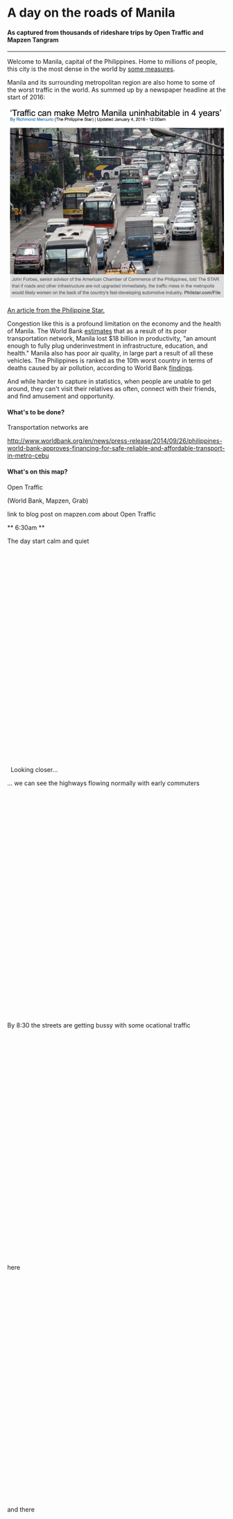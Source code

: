 <h1>A day on the roads of Manila</h1>
<h4>As captured from thousands of rideshare trips by Open Traffic and Mapzen Tangram</h4>

<hr>

Welcome to Manila, capital of the Philippines. Home to millions of people, this city is the most dense in the world by [some measures](https://en.wikipedia.org/wiki/List_of_cities_by_population_density).

Manila and its surrounding metropolitan region are also home to some of the worst traffic in the world. As summed up by a newspaper headline at the start of 2016:

<a href="http://www.philstar.com/headlines/2016/01/04/1539050/traffic-can-make-metro-manila-uninhabitable-4-years"><img src="manila-traffic-headline.png" alt="Traffic can make Metro Manila uninhabitable in 4 years"/></a>
<p class="caption"><a href="http://www.philstar.com/headlines/2016/01/04/1539050/traffic-can-make-metro-manila-uninhabitable-4-years"><i class="fa fa-external-link"></i> An article from the Philippine Star.</a></p>

Congestion like this is a profound limitation on the economy and the health of Manila. The World Bank [estimates](http://blogs.worldbank.org/eastasiapacific/philippines-traffic-woes-and-road-ahead) that as a result of its poor transportation network, Manila lost $18 billion in productivity, "an amount enough to fully plug underinvestment in infrastructure, education, and health." Manila also has poor air quality, in large part a result of all these vehicles. The Philippines is ranked as the 10th worst country in terms of deaths caused by air pollution, according to World Bank [findings](http://documents.worldbank.org/curated/en/984261468327002120/Transport-for-health-the-global-burden-of-disease-from-motorized-road-transport).

And while harder to capture in statistics, when people are unable to get around, they can't visit their relatives as often, connect with their friends, and find amusement and opportunity.

<h4>What's to be done?</h4>

Transportation networks are

http://www.worldbank.org/en/news/press-release/2014/09/26/philippines-world-bank-approves-financing-for-safe-reliable-and-affordable-transport-in-metro-cebu

<h4>What's on this map?</h4>

Open Traffic

(World Bank, Mapzen, Grab)

link to blog post on mapzen.com about Open Traffic

** 6:30am **

<div class="marker" lat="14.586328775422647" lng="121.20660407314469" zoom="11" duration="5."></div>

<div class="marker" hour="6.5" ></div>

The day start calm and quiet

&#8232;

&#8232;

&#8232;

&#8232;

&#8232;

&#8232;

&#8232;

&#8232;

&#8232;

&#8232;

&#8232;

&#8232;

&#8232;

&#8232;

&#8232;

&#8232;

&#8232;
Looking closer...

<div class="marker" lat="14.562394578900783" lng="121.06284048741793" zoom="13.752914428710936" duration="10."></div>

... we can see the highways flowing normally with early commuters

&#8232;

&#8232;

&#8232;

&#8232;

&#8232;

&#8232;

&#8232;

&#8232;

&#8232;

&#8232;

&#8232;

&#8232;

&#8232;

&#8232;

&#8232;

&#8232;

&#8232;

By 8:30 the streets are getting bussy with some ocational traffic 
<div class="marker" hour="6.5" ></div>

&#8232;

&#8232;

&#8232;

&#8232;

&#8232;

&#8232;

&#8232;

&#8232;

&#8232;

&#8232;

&#8232;

&#8232;

&#8232;

&#8232;

&#8232;

&#8232;

&#8232;

here 
<div class="marker" lat="14.55999493585459" lng="121.04567228887086" zoom="15.743270874023438" duration="5."></div>

&#8232;

&#8232;

&#8232;

&#8232;

&#8232;

&#8232;

&#8232;

&#8232;

&#8232;

&#8232;

&#8232;

&#8232;

&#8232;

&#8232;

&#8232;

&#8232;

&#8232;

and there

<div class="marker" lat="14.539711331599989" lng="121.01933768473184" zoom="17" duration="5."></div>

&#8232;

&#8232;

&#8232;

&#8232;

&#8232;

&#8232;

&#8232;

&#8232;

&#8232;

&#8232;

&#8232;

&#8232;

&#8232;

&#8232;

&#8232;

&#8232;

&#8232;

Then we see the normal traffic of a week day
<div class="marker" hour="10" ></div>
<div class="marker" lat="14.560297256734478" lng="121.04006628064357" zoom="13" duration="5."></div>

&#8232;

&#8232;

&#8232;

&#8232;

&#8232;

&#8232;

&#8232;

&#8232;

&#8232;

&#8232;

&#8232;

&#8232;

&#8232;

&#8232;

&#8232;

&#8232;

&#8232;

** 12pm **
<div class="marker" hour="12" ></div>

&#8232;

&#8232;

&#8232;

&#8232;

&#8232;

&#8232;

&#8232;

&#8232;

&#8232;

&#8232;

&#8232;

&#8232;

&#8232;

&#8232;

&#8232;

&#8232;

&#8232;

** 1pm **
<div class="marker" hour="13" ></div>

&#8232;

&#8232;

&#8232;

&#8232;

&#8232;

&#8232;

&#8232;

&#8232;

&#8232;

&#8232;

&#8232;

&#8232;

&#8232;

&#8232;

&#8232;

&#8232;

&#8232;

** 2pm **
<div class="marker" hour="14" ></div>

&#8232;

&#8232;

&#8232;

&#8232;

&#8232;

&#8232;

&#8232;

&#8232;

&#8232;

&#8232;

&#8232;

&#8232;

&#8232;

&#8232;

&#8232;

&#8232;

&#8232;

** 3pm **
<div class="marker" hour="15" ></div>

&#8232;

&#8232;

&#8232;

&#8232;

&#8232;

&#8232;

&#8232;

&#8232;

&#8232;

&#8232;

&#8232;

&#8232;

&#8232;

&#8232;

&#8232;

&#8232;

&#8232;
** 4pm **
<div class="marker" hour="16" ></div>

&#8232;

&#8232;

&#8232;

&#8232;

&#8232;

&#8232;

&#8232;

&#8232;

&#8232;

&#8232;

&#8232;

&#8232;

&#8232;

&#8232;

&#8232;

&#8232;

&#8232;

** 5pm **
<div class="marker" hour="17" ></div>

&#8232;

&#8232;

&#8232;

&#8232;

&#8232;

&#8232;

&#8232;

&#8232;

&#8232;

&#8232;

&#8232;

&#8232;

&#8232;

&#8232;

&#8232;

&#8232;

&#8232;

** 6pm **
<div class="marker" hour="18" ></div>

&#8232;

&#8232;

&#8232;

&#8232;

&#8232;

&#8232;

&#8232;

&#8232;

&#8232;

&#8232;

&#8232;

&#8232;

&#8232;

&#8232;

&#8232;

&#8232;

&#8232;

** 7pm **
<div class="marker" hour="19" ></div>

&#8232;

&#8232;

&#8232;

&#8232;

&#8232;

&#8232;

&#8232;

&#8232;

&#8232;

&#8232;

&#8232;

&#8232;

&#8232;

&#8232;

&#8232;

&#8232;

&#8232;

By ** 8pm ** we see the heavy traffic of friday rush hour
<div class="marker" hour="20" ></div>

&#8232;

&#8232;

&#8232;

&#8232;

&#8232;

&#8232;

&#8232;

&#8232;

&#8232;

&#8232;

&#8232;

&#8232;

&#8232;

&#8232;

&#8232;

&#8232;

&#8232;

This main highway is jammed from here
<div class="marker" lat="14.541303121745106" lng="121.01996328713534" zoom="16" duration="5."></div>

&#8232;

&#8232;

&#8232;

&#8232;

&#8232;

&#8232;

&#8232;

&#8232;

&#8232;

&#8232;

&#8232;

&#8232;

&#8232;

&#8232;

&#8232;

&#8232;

&#8232;

<div class="marker" lat="14.552122738570144" lng="121.03328673519708" zoom="17" duration="5."></div>

&#8232;

&#8232;

&#8232;

&#8232;

&#8232;

&#8232;

&#8232;

&#8232;

&#8232;

&#8232;

&#8232;

&#8232;

&#8232;

&#8232;

&#8232;

&#8232;

&#8232;

<div class="marker" lat="14.564827719768902" lng="121.04480201496247" zoom="18" duration="5."></div>

&#8232;

&#8232;

&#8232;

&#8232;

&#8232;

&#8232;

&#8232;

&#8232;

&#8232;

&#8232;

&#8232;

&#8232;

&#8232;

&#8232;

&#8232;

&#8232;

&#8232;

Imagine the painfull ride

<div class="marker" lat="14.56761520587081" lng="121.04611630226746" zoom="20" duration="5."></div>

&#8232;

&#8232;

&#8232;

&#8232;

&#8232;

&#8232;

&#8232;

&#8232;

&#8232;

&#8232;

&#8232;

&#8232;

&#8232;

&#8232;

&#8232;

&#8232;


** 1pm **

<div class="marker" hour="13" ></div>

&#8232;

&#8232;

&#8232;

&#8232;

&#8232;

&#8232;

&#8232;

&#8232;

&#8232;

&#8232;

&#8232;

&#8232;

&#8232;

&#8232;

&#8232;

&#8232;


** 10pm **

<div class="marker" hour="10" ></div>

&#8232;

&#8232;

&#8232;

&#8232;

&#8232;

&#8232;

&#8232;

&#8232;

&#8232;

&#8232;

&#8232;

&#8232;

&#8232;

&#8232;

&#8232;

&#8232;


**Manila from far away**

<div class="marker" lat="14.598825417366042" lng="121.03607654571533" zoom="14" duration="10."></div>

&#8232;

&#8232;

&#8232;

&#8232;

&#8232;

&#8232;

&#8232;

&#8232;

&#8232;

&#8232;

&#8232;

&#8232;

&#8232;

&#8232;

&#8232;

&#8232;


**Jones Bridge**

<div class="marker" lat="14.595316111677123" lng="120.9772757545385" zoom="17.7" duration="10."></div>

&#8232;

&#8232;

&#8232;

&#8232;

&#8232;

&#8232;

&#8232;

&#8232;

&#8232;

&#8232;

&#8232;

&#8232;

&#8232;

&#8232;

&#8232;

&#8232;


**Paco park**

<div class="marker" lat="14.581314857908025" lng="120.98876498975002" zoom="19" duration="10."></div>

&#8232;

&#8232;

&#8232;

&#8232;

&#8232;

&#8232;

&#8232;

&#8232;

&#8232;

&#8232;

&#8232;

&#8232;

&#8232;

&#8232;

&#8232;

&#8232;

** 7am **

<div class="marker" hour="7" ></div>

&#8232;

&#8232;

&#8232;

&#8232;

&#8232;

&#8232;

&#8232;

&#8232;

&#8232;

&#8232;

&#8232;

&#8232;

&#8232;

&#8232;

&#8232;

&#8232;


**Anda Circle**

<div class="marker" data="7" lat="14.590785410416329" lng="120.97079132640566" zoom="20" duration="10."></div>

&#8232;

&#8232;

&#8232;

&#8232;

&#8232;

&#8232;

&#8232;

&#8232;

&#8232;

&#8232;

&#8232;

&#8232;

&#8232;

&#8232;

&#8232;

&#8232;


**Buendia and Sergio Osmena Highway**

<div class="marker" lat="14.55776" lng="121.00804" zoom="17” duration="10."></div>

&#8232;

&#8232;

&#8232;

&#8232;

&#8232;

&#8232;

&#8232;

&#8232;

&#8232;

&#8232;

&#8232;

&#8232;

&#8232;

&#8232;

&#8232;

&#8232;

**EDSA by Makati area, below Pasig River**

<div class="marker" lat="14.5613" lng="121.0408" zoom="16” duration="10."></div>

&#8232;

&#8232;

&#8232;

&#8232;

&#8232;

&#8232;

&#8232;

&#8232;

&#8232;

&#8232;

&#8232;

&#8232;

&#8232;

&#8232;

&#8232;

&#8232;

**EDSA Mandaluyong area**

<div class="marker" lat="14.5797" lng="121.0531" zoom="16” duration="10."></div>

&#8232;

&#8232;

&#8232;

&#8232;

&#8232;

&#8232;

&#8232;

&#8232;

&#8232;

&#8232;

&#8232;

&#8232;

&#8232;

&#8232;

&#8232;

&#8232;

**EDSA Greenhills area**

<div class="marker" lat="14.5928" lng="121.0598" zoom="16” duration="10."></div>

&#8232;

&#8232;

&#8232;

&#8232;

&#8232;

&#8232;

&#8232;

&#8232;

&#8232;

&#8232;

&#8232;

&#8232;

&#8232;

&#8232;

&#8232;

&#8232;

**EDSA and Aurora Blvd Quezon City area**

<div class="marker" lat="14.6223" lng="121.0517" zoom="16” duration="10."></div>

<h4>Credits</h4>

<h4>For More Information</h4>

opentraffic.io

https://mapzen.com/blog/speed-tiles/

https://mapzen.com/products/tangram
